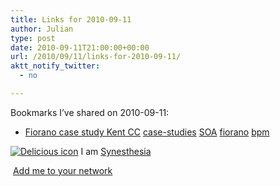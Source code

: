 ```yaml
---
title: Links for 2010-09-11
author: Julian
type: post
date: 2010-09-11T21:00:00+00:00
url: /2010/09/11/links-for-2010-09-11/
aktt_notify_twitter:
  - no

---
```

Bookmarks I&#8217;ve shared on 2010-09-11:

  * [Fiorano case study Kent CC][1] 
    [case-studies][2] [SOA][3] [fiorano][4] [bpm][5] </li> </ul> 
    
    <p class="deliciouslink">
      <a href="https://del.icio.us/synesthesia" title="See all my bookmarks on del.icio.us"><img src="https://www.synesthesia.co.uk/images/deliciousicon.jpg" alt="Delicious icon" /></a>&nbsp;I am <a href="https://del.icio.us/synesthesia" title="See all my bookmarks on del.icio.us">Synesthesia</a>
    </p>
    
    <p class="deliciouslink">
      <a href="https://del.icio.us/network?add=synesthesia" title="Add me to your del.icio.us network"><img src="https://www.synesthesia.co.uk/images/add.gif" alt="" /></a>&nbsp;<a href="https://del.icio.us/network?add=synesthesia" title="Add me to your del.icio.us network">Add me to your network</a>
    </p>

 [1]: https://www.fiorano.com/resources/successstories/cs_kcc.php?category=govt
 [2]: https://delicious.com/synesthesia/case-studies
 [3]: https://delicious.com/synesthesia/SOA
 [4]: https://delicious.com/synesthesia/fiorano
 [5]: https://delicious.com/synesthesia/bpm
